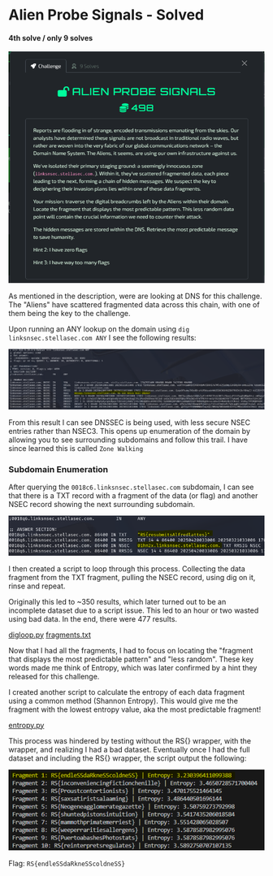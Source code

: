 # Alien Probe Signals - Solved

#### 4th solve / only 9 solves

![AlienProbSignals](./assets/AlienProbeSignals.PNG)

As mentioned in the description, were are looking at DNS for this challenge. The "Aliens" have scattered fragmented data across this chain, with one of them being the key to the challenge.

Upon running an ANY lookup on the domain using ```dig linksnsec.stellasec.com ANY``` I see the following results:

![InitialANY](./assets/InitialANY.PNG)

From this result I can see DNSSEC is being used, with less secure NSEC entries rather than NSEC3. This opens up enumeration of the domain by allowing you to see surrounding subdomains and follow this trail. I have since learned this is called ```Zone Walking```

### Subdomain Enumeration
After querying the ```0018c6.linksnsec.stellasec.com``` subdomain, I can see that there is a TXT record with a fragment of the data (or flag) and another NSEC record showing the next surrounding subdomain. 

![InitialANY](./assets/FirstSubdomain.PNG)

I then created a script to loop through this process. Collecting the data fragment from the TXT fragment, pulling the NSEC record, using dig on it, rinse and repeat.

Originally this led to ~350 results, which later turned out to be an incomplete dataset due to a script issue. This led to an hour or two wasted using bad data. In the end, there were 477 results.

[digloop.py](./assets/digloop.py)
[fragments.txt](./assets/fragments.txt)

Now that I had all the fragments, I had to focus on locating the "fragment that displays the most predictable pattern" and "less random". These key words made me think of Entropy, which was later confirmed by a hint they released for this challenge.

I created another script to calculate the entropy of each data fragment using a common method (Shannon Entropy). This would give me the fragment with the lowest entropy value, aka the most predictable fragment!

[entropy.py](./assets/entropy.py)

This process was hindered by testing without the RS{} wrapper, with the wrapper, and realizing I had a bad dataset. Eventually once I had the full dataset and including the RS{} wrapper, the script output the following:


![EntropyResult](./assets/EntropyResult.PNG)

Flag: ```RS{endleSSdaRkneSScoldneSS}```